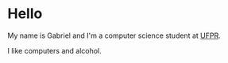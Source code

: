 # Hello

My name is Gabriel and I'm a computer science student at
[UFPR](https://web.inf.ufpr.br/dinf/).

I like computers and alcohol.
